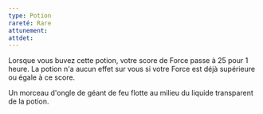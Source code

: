 ```yaml
---
type: Potion
rareté: Rare
attunement: 
attdet:
---
```

Lorsque vous buvez cette potion, votre score de Force passe à 25 pour 1 heure. La potion n'a aucun effet sur vous si votre Force est déjà supérieure ou égale à ce score.

Un morceau d'ongle de géant de feu flotte au milieu du liquide transparent de la potion.